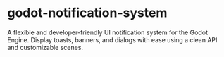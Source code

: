 # godot-notification-system
A flexible and developer-friendly UI notification system for the Godot Engine. Display toasts, banners, and dialogs with ease using a clean API and customizable scenes.
